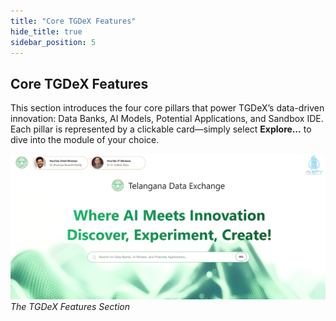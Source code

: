 ```yaml
---
title: "Core TGDeX Features"
hide_title: true
sidebar_position: 5
---
```


## Core TGDeX Features

This section introduces the four core pillars that power TGDeX’s data-driven innovation: Data Banks, AI Models, Potential Applications, and Sandbox IDE. Each pillar is represented by a clickable card—simply select **Explore…** to dive into the module of your choice.

![The TGDeX Features](images/hero_section_global_search_bar.png)  
*The TGDeX Features Section*
